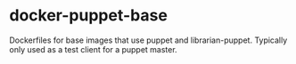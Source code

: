 docker-puppet-base
==================

Dockerfiles for base images that use puppet and librarian-puppet. Typically only used as a test client for a puppet master.
